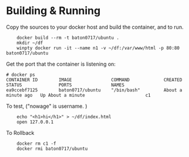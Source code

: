 

# Building & Running

Copy the sources to your docker host and build the container, and to run.
```
	docker build --rm -t baton0717/ubuntu .
	mkdir ~/df
	winpty docker run -it --name n1 -v ~/df:/var/www/html -p 80:80 baton0717/ubuntu

```
Get the port that the container is listening on:

```
# docker ps
CONTAINER ID        IMAGE               COMMAND             CREATED             STATUS              PORTS               NAMES
ea9ccebf7125        baton0717/ubuntu    "/bin/bash"         About a minute ago   Up About a minute                       c1

```

To test, ("nowage" is username. )
```
	echo "<h1>hi</h1>" > ~/df/index.html
	open 127.0.0.1
```
To Rollback
```
    docker rm c1 -f
    docker rmi baton0717/ubuntu
```
